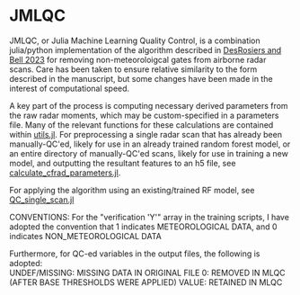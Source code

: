 # JMLQC

JMLQC, or Julia Machine Learning Quality Control, is a combination julia/python implementation of the algorithm described in [DesRosiers and Bell 2023](https://journals.ametsoc.org/view/journals/aies/aop/AIES-D-23-0064.1/AIES-D-23-0064.1.xml) for removing non-meteoroloigcal gates from airborne radar scans. Care has been taken to ensure relative similarity to the form described in the manuscript, but some changes have been made in the interest of computational speed. 

A key part of the process is computing necessary derived parameters from the raw radar moments, which may be custom-specified in a parameters file. Many of the relevant functions for these calculations are contained within [utils.jl](./utils.jl). For preprocessing a single radar scan that has already been manually-QC'ed, likely for use in an already trained random forest model, or an entire directory of manually-QC'ed scans, likely for use in training a new model, and outputting the resultant features to an h5 file, see [calculate_cfrad_parameters.jl](./calculate_cfrad_parameters.jl).

For applying the algorithm using an existing/trained RF model, see [QC_single_scan.jl](./QC_single_scan.jl) 


CONVENTIONS: For the "verification 'Y'" array in the training scripts, I have adopted the convention that 1 indicates METEOROLOGICAL DATA, and 0 indicates NON_METEOROLOGICAL DATA 

Furthermore, for QC-ed variables in the output files, the following is adopted:  
    UNDEF/MISSING: MISSING DATA IN ORIGINAL FILE
    0: REMOVED IN MLQC (AFTER BASE THRESHOLDS WERE APPLIED)
    VALUE: RETAINED IN MLQC 
